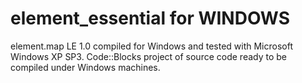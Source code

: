 element_essential for WINDOWS
=================

element.map LE 1.0 compiled for Windows and tested with Microsoft Windows XP SP3.
Code::Blocks project of source code ready to be compiled under Windows machines.
